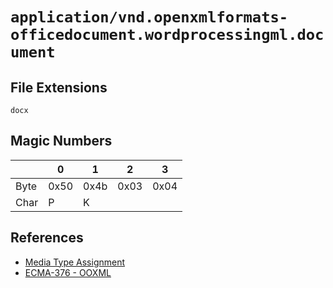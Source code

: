 # `application/vnd.openxmlformats-officedocument.wordprocessingml.document`

## File Extensions

`docx`

## Magic Numbers

|      | 0    | 1    | 2    | 3    |
| ---- | ---- | ---- | ---- | ---- |
| Byte | 0x50 | 0x4b | 0x03 | 0x04 |
| Char | P    | K    |      |      |

## References

- [Media Type Assignment](https://www.iana.org/assignments/media-types/application/vnd.openxmlformats-officedocument.wordprocessingml.document)
- [ECMA-376 - OOXML](https://ecma-international.org/publications-and-standards/standards/ecma-376/)
